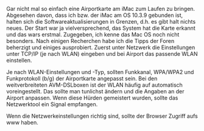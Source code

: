 Gar nicht mal so einfach eine Airportkarte am iMac zum Laufen zu bringen.
Abgesehen davon, dass ich bzw. der iMac am OS 10.3.9 gebunden ist, halten sich die Softwareaktualisierungen in Grenzen, d.h. es gibt halt nichts neues.
Der Start war ja vielversprechend, das System hat die Karte erkannt und das wars erstmal. Zugegeben, ich kenne das Mac OS noch nicht besonders. Nach einigen Recherchen habe ich die Tipps der Foren beherzigt und einiges ausprobiert. Zuerst unter Netzwerk die Einstellungen unter TCP/IP (je nach WLAN) eingeben und bei Airport das passende WLAN einstellen.

Je nach WLAN-Einstellungen und -Typ, sollten Funkkanal, WPA/WPA2 und Funkprotokoll (b/g) der Airportkarte angepasst sein. Bei den weitverbreiteten AVM-DSLboxen ist der WLAN häufig auf automatisch voreingestellt. Das sollte man tunlichst ändern und die Angaben an der Airport anpassen. Wenn diese Hürden gemeistert wurden, sollte das Netzwerktool ein Signal empfangen.

Wenn die Netzwerkeinstellungen richtig sind, sollte der Browser Zugriff aufs www haben. 
